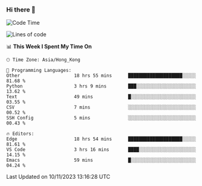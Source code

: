 ### Hi there 👋

<!--
**nicehiro/nicehiro** is a ✨ _special_ ✨ repository because its `README.md` (this file) appears on your GitHub profile.

Here are some ideas to get you started:

- 🔭 I’m currently working on ...
- 🌱 I’m currently learning ...
- 👯 I’m looking to collaborate on ...
- 🤔 I’m looking for help with ...
- 💬 Ask me about ...
- 📫 How to reach me: ...
- 😄 Pronouns: ...
- ⚡ Fun fact: ...
-->

<!--START_SECTION:waka-->
![Code Time](http://img.shields.io/badge/Code%20Time-43%20hrs%2045%20mins-blue)

![Lines of code](https://img.shields.io/badge/From%20Hello%20World%20I%27ve%20Written-2.6%20million%20lines%20of%20code-blue)

📊 **This Week I Spent My Time On** 

```text
🕑︎ Time Zone: Asia/Hong_Kong

💬 Programming Languages: 
Other                    18 hrs 55 mins      ████████████████████░░░░░   81.68 % 
Python                   3 hrs 9 mins        ███░░░░░░░░░░░░░░░░░░░░░░   13.62 % 
Text                     49 mins             █░░░░░░░░░░░░░░░░░░░░░░░░   03.55 % 
CSV                      7 mins              ░░░░░░░░░░░░░░░░░░░░░░░░░   00.52 % 
SSH Config               5 mins              ░░░░░░░░░░░░░░░░░░░░░░░░░   00.43 % 

🔥 Editors: 
Edge                     18 hrs 54 mins      ████████████████████░░░░░   81.61 % 
VS Code                  3 hrs 16 mins       ████░░░░░░░░░░░░░░░░░░░░░   14.15 % 
Emacs                    59 mins             █░░░░░░░░░░░░░░░░░░░░░░░░   04.24 % 
```


 Last Updated on 10/11/2023 13:16:28 UTC
<!--END_SECTION:waka-->
